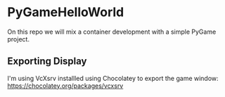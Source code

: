 # PyGameHelloWorld
On this repo we will mix a container development with a simple PyGame project.

## Exporting Display 
I'm using VcXsrv installled using Chocolatey to export the game window: 
https://chocolatey.org/packages/vcxsrv